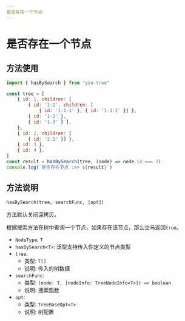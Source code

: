 ```yaml
---
是否存在一个节点
---
```


# 是否存在一个节点

## 方法使用

```js
import { hasBySearch } from "yiu-tree"

const tree = [
    { id: 1, children: [
        { id: '1-1', children: [
            { id: '1-1-1' }, { id: '1-1-2' }] },
        { id: '1-2' },
        { id: '1-3' } ],
    },
    { id: 2, children: [
        { id: '2-1' }] },
    { id: 3 },
    { id: 4 },
]
const result = hasBySearch(tree, (node) => node.id === 2)
console.log(`是否存在节点 :>> ${result}`)
```

## 方法说明

```plaintext
hasBySearch(tree, searchFunc, [opt])
```

方法默认关闭深拷贝。

根据搜索方法在树中查询一个节点，如果存在该节点，那么立马返回`true`。


- `NodeType`: `T`
- `hasBySearch<T>`: 泛型支持传入你定义的节点类型
- `tree`:
  - 类型: `T[]`
  - 说明: 传入的树数据
- `searchFunc`:
  - 类型: `(node: T, [nodeInfo: TreeNodeInfo<T>]) => boolean`
  - 说明: 搜索函数
- `opt`:
  - 类型: `TreeBaseOpt<T>`
  - 说明: 树配置


